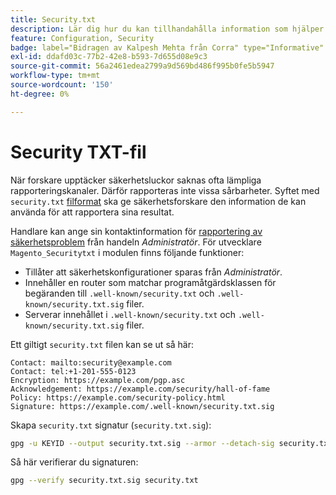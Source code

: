 ```yaml
---
title: Security.txt
description: Lär dig hur du kan tillhandahålla information som hjälper säkerhetsforskare att rapportera säkerhetsluckor.
feature: Configuration, Security
badge: label="Bidragen av Kalpesh Mehta från Corra" type="Informative" url="https://solutionpartners.adobe.com/s/directory/detail/corra" tooltip="Kalpesh Mehta"
exl-id: ddafd03c-77b2-42e8-b593-7d655d08e9c3
source-git-commit: 56a2461edea2799a9d569bd486f995b0fe5b5947
workflow-type: tm+mt
source-wordcount: '150'
ht-degree: 0%

---
```


# Security TXT-fil

När forskare upptäcker säkerhetsluckor saknas ofta lämpliga rapporteringskanaler. Därför rapporteras inte vissa sårbarheter. Syftet med `security.txt` [filformat](https://datatracker.ietf.org/doc/html/draft-foudil-securitytxt-09) ska ge säkerhetsforskare den information de kan använda för att rapportera sina resultat.

Handlare kan ange sin kontaktinformation för [rapportering av säkerhetsproblem](https://docs.magento.com/user-guide/stores/security-issue-reporting.html) från handeln _Administratör_. För utvecklare `Magento_Securitytxt` i modulen finns följande funktioner:

- Tillåter att säkerhetskonfigurationer sparas från _Administratör_.
- Innehåller en router som matchar programåtgärdsklassen för begäranden till `.well-known/security.txt` och `.well-known/security.txt.sig` filer.
- Serverar innehållet i `.well-known/security.txt` och `.well-known/security.txt.sig` filer.

Ett giltigt `security.txt` filen kan se ut så här:

```text
Contact: mailto:security@example.com
Contact: tel:+1-201-555-0123
Encryption: https://example.com/pgp.asc
Acknowledgement: https://example.com/security/hall-of-fame
Policy: https://example.com/security-policy.html
Signature: https://example.com/.well-known/security.txt.sig
```

Skapa `security.txt` signatur (`security.txt.sig`):

```bash
gpg -u KEYID --output security.txt.sig --armor --detach-sig security.txt
```

Så här verifierar du signaturen:

```bash
gpg --verify security.txt.sig security.txt
```
